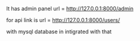 It has admin panel 
url = http://127.0.0.1:8000/admin

for api link is 
url = http://127.0.0.1:8000/users/

with mysql database in intigrated with that
